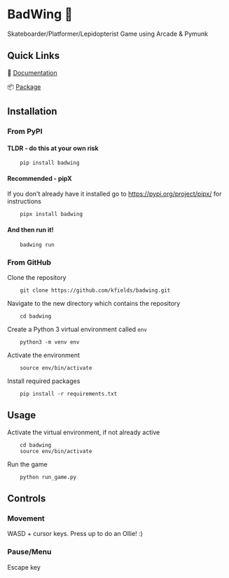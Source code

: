 # BadWing :butterfly:

Skateboarder/Platformer/Lepidopterist Game using Arcade & Pymunk

## Quick Links

:notebook: [Documentation](https://badwing.readthedocs.io/en/latest/)

:package: [Package](https://pypi.org/project/badwing/)

## Installation

### From PyPI

#### TLDR - do this at your own risk

        pip install badwing

#### Recommended - pipX

If you don't already have it installed go to https://pypi.org/project/pipx/ for instructions

        pipx install badwing

#### And then run it!

        badwing run


### From GitHub

Clone the repository

        git clone https://github.com/kfields/badwing.git
        
Navigate to the new directory which contains the repository

        cd badwing

Create a Python 3 virtual environment called `env`

        python3 -m venv env
        
Activate the environment

        source env/bin/activate
        
Install required packages

        pip install -r requirements.txt


## Usage

Activate the virtual environment, if not already active

        cd badwing
        source env/bin/activate
        
Run the game

        python run_game.py

## Controls

### Movement

WASD + cursor keys.  Press up to do an Ollie! :)

### Pause/Menu

Escape key
